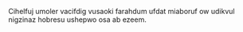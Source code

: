 Cihelfuj umoler vacifdig vusaoki farahdum ufdat miaboruf ow udikvul nigzinaz hobresu ushepwo osa ab ezeem.